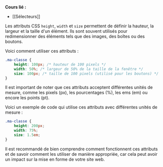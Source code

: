 **Cours lié :**
- [[Sélecteurs]]

Les attributs CSS `height`, `width` et `size` permettent de définir la hauteur, la largeur et la taille d'un élément. Ils sont souvent utilisés pour redimensionner des éléments tels que des images, des boîtes ou des boutons.

Voici comment utiliser ces attributs :

```CSS
.ma-classe {
	height: 100px; /* hauteur de 100 pixels */
	width: 50%; /* largeur de 50% de la taille de la fenêtre */
	size: 100px; /* taille de 100 pixels (utilisé pour les boutons) */
}
```

Il est important de noter que ces attributs acceptent différentes unités de mesure, comme les pixels (px), les pourcentages (%), les ems (em) ou encore les points (pt).

Voici un exemple de code qui utilise ces attributs avec différentes unités de mesure :

```CSS
.ma-classe {
	height: 200px;
	width: 75%;
	size: 1.5em;
}
```

Il est recommandé de bien comprendre comment fonctionnent ces attributs et de savoir comment les utiliser de manière appropriée, car cela peut avoir un impact sur la mise en forme de votre site web.